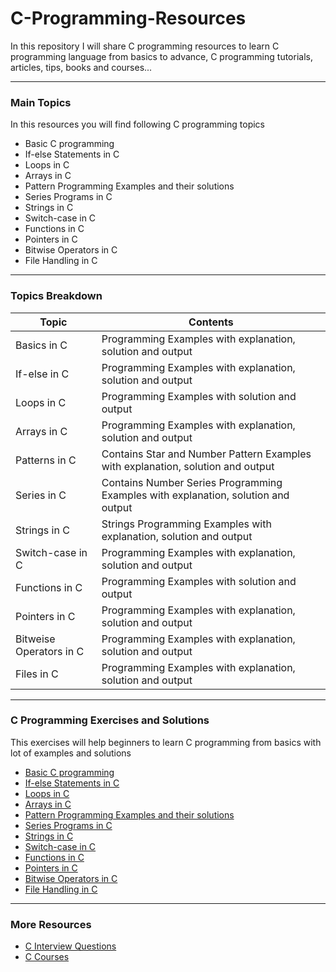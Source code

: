 # C-Programming-Resources
In this repository I will share C programming resources to learn C programming language from basics to advance, C programming tutorials, articles, tips, books and courses...

___

### Main Topics

In this resources you will find following C programming topics

- Basic C programming 
- If-else Statements in C
- Loops in C
- Arrays in C
- Pattern Programming Examples and their solutions
- Series Programs in C
- Strings in C
- Switch-case in C
- Functions in C
- Pointers in C
- Bitwise Operators in C
- File Handling in C

___

### Topics Breakdown

| Topic | Contents |
| ------ | ------ |
| Basics in C | Programming Examples with explanation, solution and output|
| If-else in C | Programming Examples with explanation, solution and output|
| Loops in C | Programming Examples with solution and output|
| Arrays in C | Programming Examples with explanation, solution and output|
| Patterns in C | Contains Star and Number Pattern Examples with explanation, solution and output|
| Series in C | Contains Number Series Programming Examples with explanation, solution and output|
| Strings in C | Strings Programming Examples with explanation, solution and output|
| Switch-case in C | Programming Examples with explanation, solution and output|
| Functions in C | Programming Examples with solution and output|
| Pointers in C | Programming Examples with explanation, solution and output|
| Bitweise Operators in C | Programming Examples with explanation, solution and output|
| Files in C | Programming Examples with explanation, solution and output|




___


### C Programming Exercises and Solutions
This exercises will help beginners to learn C programming from basics with lot of examples and solutions 

- [Basic C programming](https://www.codeforhunger.com/2020/04/basic-c-programming-exercises-and.html) 
- [If-else Statements in C](https://www.codeforhunger.com/2020/04/if-else-statement-in-c-exercises.html)
- [Loops in C](https://www.codeforhunger.com/2020/05/loops-in-c-with-examples.html)
- [Arrays in C](https://www.codeforhunger.com/2020/07/array-in-c-with-exercises-and-examples.html)
- [Pattern Programming Examples and their solutions](https://www.codeforhunger.com/2020/08/C%20pattern%20programs.html)
- [Series Programs in C](https://www.codeforhunger.com/2020/10/Series%20programs%20in%20C%20with%20exercises.html)
- [Strings in C](https://www.codeforhunger.com/2020/07/string-in-c-exercises-and-examples.html)
- [Switch-case in C](https://www.codeforhunger.com/2020/06/switch-case-in-c-with-exercises-and.html)
- [Functions in C](https://www.codeforhunger.com/2020/06/functions-in-c-with-exercises-and.html)
- [Pointers in C](https://www.codeforhunger.com/2020/08/C%20pointer%20exercises%20and%20examples.html)
- [Bitwise Operators in C](https://www.codeforhunger.com/2020/04/bitwise-operators-in-c-exercises-and.html)
- [File Handling in C](https://www.codeforhunger.com/2020/09/file-handling-in-c-practical%20examples.html)
 

___

### More Resources

- [C Interview Questions](https://www.codeforhunger.com/2021/06/Programming%20questions%20in%20interview.html)
- [C Courses](https://www.codeforhunger.com/2022/02/top-c-programming-courses-for-beginners.html)


